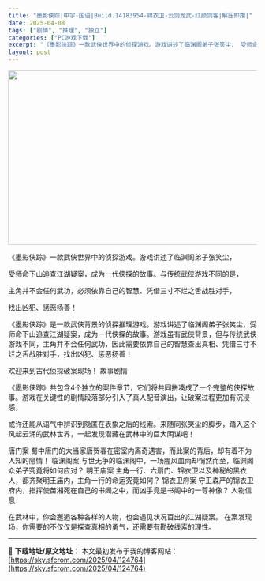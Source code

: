 ```yaml
---
title: "墨影侠踪|中字-国语|Build.14183954-锦衣卫-云剑龙武-红颜剑客|解压即撸|"
date: 2025-04-08
tags: ["剧情", "推理", "独立"]
categories: ["PC游戏下载"]
excerpt: "《墨影侠踪》一款武侠世界中的侦探游戏。游戏讲述了临渊阁弟子张笑尘， 受师命下山追查江湖疑案，成为一代侠探的故事。与传统武侠游戏不同的是， 主角并不会任何武功，必须依靠自己的智慧、凭借三寸不烂之舌战胜对手， 找出凶犯、惩恶扬善！ 《墨影侠踪》是一款武侠背景的侦探推理游戏。游戏讲述了临渊阁弟子张笑尘，受&hellip;"
layout: post
---
```


<img class="aligncenter size-full wp-image-124755" src="https://sky.sfcrom.com/wp-content/uploads/2025/04/2025040810314589.webp" alt="" width="616" height="353" />

《墨影侠踪》一款武侠世界中的侦探游戏。游戏讲述了临渊阁弟子张笑尘，

受师命下山追查江湖疑案，成为一代侠探的故事。与传统武侠游戏不同的是，

主角并不会任何武功，必须依靠自己的智慧、凭借三寸不烂之舌战胜对手，

找出凶犯、惩恶扬善！

《墨影侠踪》是一款武侠背景的侦探推理游戏。游戏讲述了临渊阁弟子张笑尘，受师命下山追查江湖疑案，成为一代侠探的故事。游戏虽有武侠背景，但与传统武侠游戏不同，主角并不会任何武功，因此需要依靠自己的智慧查出真相、凭借三寸不烂之舌战胜对手，找出凶犯、惩恶扬善！

欢迎来到古代侦探破案现场！
故事剧情

《墨影侠踪》共包含4个独立的案件章节，它们将共同拼凑成了一个完整的侠探故事。游戏在关键性的剧情段落部分引入了真人配音演出，让破案过程更加有沉浸感，

或许还能从语气中辨识到隐匿在表象之后的线索。来随同张笑尘的脚步，踏入这个风起云涌的武林世界，一起发现潜藏在武林中的巨大阴谋吧！

唐门案
蜀中唐门的大当家唐贺春在密室内离奇遇害，而此案的背后，却有着不为人知的隐情！
临渊阁案
与世无争的临渊阁中，一场腥风血雨却悄然而至，临渊阁众弟子究竟将如何应对？
明王庙案
主角一行、六扇门、锦衣卫以及神秘的黑衣人，都齐聚明王庙内，主角一行的命运究竟如何？
锦衣卫府案
守卫森严的锦衣卫府内，指挥使苗湘死在自己的书阁之中，而凶手竟是书阁中的一尊神像？
人物信息

在武林中，你会邂逅各种各样的人物，也会遇见状况百出的江湖疑案。
在案发现场，你需要的不仅仅是探查真相的勇气，还需要有勘破线索的理性。

---
📖 **下载地址/原文地址：** 本文最初发布于我的博客网站：[https://sky.sfcrom.com/2025/04/124764](https://sky.sfcrom.com/2025/04/124764)
